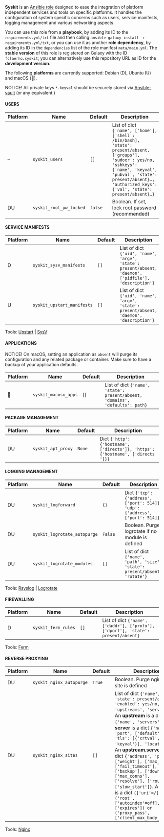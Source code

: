 
**Syskit** is an [Ansible role](https://docs.ansible.com/playbooks_roles.html) designed to ease the integration of platform independent services and tools on specific platforms. It handles the configuration of system specific concerns such as users, service manifests, logging management and various networking aspects.

You can use this role from a **playbook**,
by adding its ID to the `requirements.yml/txt` file
and then calling `ansible-galaxy install -r requirements.yml/txt`,
or you can use it as another **role dependency**,
by adding its ID in the `dependencies` list of the role manifest `meta/main.yml`.
The **stable version** of this role is registered on Galaxy with the ID `fclaerho.syskit`;
you can alternatively use this repository URL as ID for the **development version**.

The following **platforms** are currently supported: Debian (D), Ubuntu (U) and macOS ().

NOTICE! All private keys `*.keyval` should be securely stored via [Ansible-vault](http://docs.ansible.com/ansible/playbooks_vault.html) (or any equivalent.)


#### USERS

| Platform | Name | Default | Description |
|----------|------|---------|-------------|
| – | `syskit_users` | `[]` | List of dict `{'name', ['home'], ['shell': /bin/bash], 'state': present/absent, ['groups'], 'sudoer': yes/no, 'sshkeys': {'name', 'keyval', 'pubval', 'state': present/absent}…, 'authorized_keys': {'val', 'state': present/absent}…}` |
| DU | `syskit_root_pw_locked` | `false` | Boolean. If set, lock root password (recommended) |


#### SERVICE MANIFESTS

| Platform | Name | Default | Description |
|----------|------|---------|-------------|
| D | `syskit_sysv_manifests` | `[]` | List of dict `{'uid', 'name', 'argv', 'state': present/absent, 'daemon', ['pidfile'], 'description'}` |
| U | `syskit_upstart_manifests` | `[]` | List of dict `{'uid', 'name', 'argv', 'state': present/absent, 'daemon', 'description'}` |

Tools:
[Upstart](http://upstart.ubuntu.com/cookbook/) |
[SysV](https://en.wikipedia.org/wiki/Init#SysV-style)


#### APPLICATIONS

NOTICE! On macOS, setting an application as `absent` will purge its configuration and any related package or container. Make sure to have a backup of your application defaults.

| Platform | Name | Default | Description |
|----------|------|---------|-------------|
|  | `syskit_macosx_apps` | [] | List of dict `{'name', 'state': present/absent, 'domains', 'defaults': path}` |


#### PACKAGE MANAGEMENT

| Platform | Name | Default | Description |
|----------|------|---------|-------------|
| DU | `syskit_apt_proxy` | `None` | Dict `{'http': {'hostname', ['directs']}, 'https': {'hostname', ['directs ']}}` |


#### LOGGING MANAGEMENT

| Platform | Name | Default | Description |
|----------|------|---------|-------------|
| DU | `syskit_logforward` | `{}` | Dict `{'tcp': {'address', ['port': 514]}, 'udp': {'address', ['port': 514]}}` |
| DU | `syskit_logrotate_autopurge` | `False` | Boolean. Purge logrotate if no module is defined |
| DU | `syskit_logrotate_modules` | `[]` | List of dict `{'name', 'path', 'size', 'state': present/absent, 'rotate'}` |

Tools:
[Rsyslog](http://www.rsyslog.com) |
[Logrotate](http://www.linuxcommand.org/man_pages/logrotate8.html)


#### FIREWALLING

| Platform | Name | Default | Description |
|----------|------|---------|-------------|
| D | `syskit_ferm_rules` | `[]` | List of dict `{'name', ['daddr'], ['proto'], ['dport'], 'state': present/absent}` |

Tools:
[Ferm](http://ferm.foo-projects.org)


#### REVERSE PROXYING

| Platform | Name | Default | Description |
|----------|------|---------|-------------|
| DU | `syskit_nginx_autopurge` | `True` | Boolean. Purge nginx if no site is defined |
| DU |`syskit_nginx_sites` | `[]` | List of dict `{'name', 'state': present/absent, 'enabled': yes/no, 'upstreams', 'servers'}`. An **upstream** is a dict `{'name', 'servers'}`. A **server** is a dict `{'name', 'port', ['default'], 'tls': [{'crtval', 'keyval'}], 'locations'}`. An **upstream.server** is a dict `{'address', 'port', ['weight'], ['max_fails'], ['fail_timeout'], ['backup'], ['down'], ['max_conns'], ['resolve'], ['route'], ['slow_start']}`. A **location** is a dict `{['uri'=/], ('root', ['autoindex'=off], ['expires']) or ('proxy_pass', ['client_max_body_size'])}` |

Tools:
[Nginx](http://nginx.org/en/)
